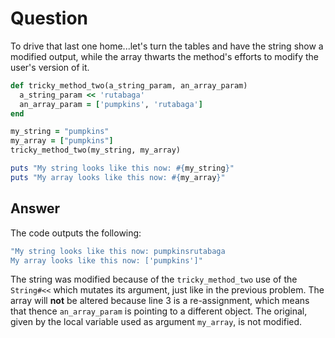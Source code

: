 # Question
To drive that last one home...let's turn the tables and have the string show a modified output, while the array thwarts the method's efforts to modify the user's version of it.
```ruby
def tricky_method_two(a_string_param, an_array_param)
  a_string_param << 'rutabaga'
  an_array_param = ['pumpkins', 'rutabaga']
end

my_string = "pumpkins"
my_array = ["pumpkins"]
tricky_method_two(my_string, my_array)

puts "My string looks like this now: #{my_string}"
puts "My array looks like this now: #{my_array}"
```
## Answer
The code outputs the following:
```ruby
"My string looks like this now: pumpkinsrutabaga
My array looks like this now: ['pumpkins']"
```
The string was modified because of the `tricky_method_two` use of the `String#<<` which mutates its argument, just like in the previous problem. The array will **not** be altered because line 3 is a re-assignment, which means that thence `an_array_param` is pointing to a different object. The original, given by the local variable used as argument `my_array`, is not modified. 